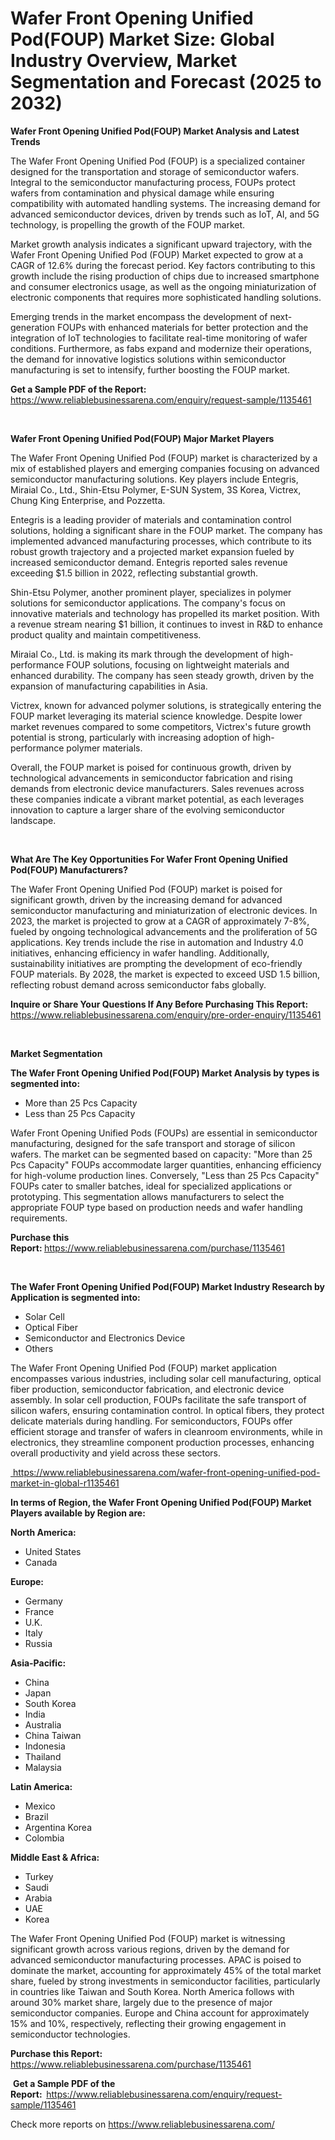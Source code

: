 <p><h1>Wafer Front Opening Unified Pod(FOUP) Market Size: Global Industry Overview, Market Segmentation and Forecast (2025 to 2032)</h1></p><p><strong>Wafer Front Opening Unified Pod(FOUP) Market Analysis and Latest Trends</strong></p>
<p><p>The Wafer Front Opening Unified Pod (FOUP) is a specialized container designed for the transportation and storage of semiconductor wafers. Integral to the semiconductor manufacturing process, FOUPs protect wafers from contamination and physical damage while ensuring compatibility with automated handling systems. The increasing demand for advanced semiconductor devices, driven by trends such as IoT, AI, and 5G technology, is propelling the growth of the FOUP market.</p><p>Market growth analysis indicates a significant upward trajectory, with the Wafer Front Opening Unified Pod (FOUP) Market expected to grow at a CAGR of 12.6% during the forecast period. Key factors contributing to this growth include the rising production of chips due to increased smartphone and consumer electronics usage, as well as the ongoing miniaturization of electronic components that requires more sophisticated handling solutions.</p><p>Emerging trends in the market encompass the development of next-generation FOUPs with enhanced materials for better protection and the integration of IoT technologies to facilitate real-time monitoring of wafer conditions. Furthermore, as fabs expand and modernize their operations, the demand for innovative logistics solutions within semiconductor manufacturing is set to intensify, further boosting the FOUP market.</p></p>
<p><strong>Get a Sample PDF of the Report:&nbsp;</strong> <a href="https://www.reliablebusinessarena.com/enquiry/request-sample/1135461?utm_campaign=2518&utm_medium=2&utm_source=Github&utm_content=ia&utm_term=25032025&utm_id=wafer-front-opening-unified-podfoup">https://www.reliablebusinessarena.com/enquiry/request-sample/1135461</a></p>
<p>&nbsp;</p>
<p><strong>Wafer Front Opening Unified Pod(FOUP) Major Market Players</strong></p>
<p><p>The Wafer Front Opening Unified Pod (FOUP) market is characterized by a mix of established players and emerging companies focusing on advanced semiconductor manufacturing solutions. Key players include Entegris, Miraial Co., Ltd., Shin-Etsu Polymer, E-SUN System, 3S Korea, Victrex, Chung King Enterprise, and Pozzetta.</p><p>Entegris is a leading provider of materials and contamination control solutions, holding a significant share in the FOUP market. The company has implemented advanced manufacturing processes, which contribute to its robust growth trajectory and a projected market expansion fueled by increased semiconductor demand. Entegris reported sales revenue exceeding $1.5 billion in 2022, reflecting substantial growth.</p><p>Shin-Etsu Polymer, another prominent player, specializes in polymer solutions for semiconductor applications. The company's focus on innovative materials and technology has propelled its market position. With a revenue stream nearing $1 billion, it continues to invest in R&D to enhance product quality and maintain competitiveness.</p><p>Miraial Co., Ltd. is making its mark through the development of high-performance FOUP solutions, focusing on lightweight materials and enhanced durability. The company has seen steady growth, driven by the expansion of manufacturing capabilities in Asia.</p><p>Victrex, known for advanced polymer solutions, is strategically entering the FOUP market leveraging its material science knowledge. Despite lower market revenues compared to some competitors, Victrex's future growth potential is strong, particularly with increasing adoption of high-performance polymer materials.</p><p>Overall, the FOUP market is poised for continuous growth, driven by technological advancements in semiconductor fabrication and rising demands from electronic device manufacturers. Sales revenues across these companies indicate a vibrant market potential, as each leverages innovation to capture a larger share of the evolving semiconductor landscape.</p></p>
<p>&nbsp;</p>
<p><strong>What Are The Key Opportunities For Wafer Front Opening Unified Pod(FOUP) Manufacturers?</strong></p>
<p><p>The Wafer Front Opening Unified Pod (FOUP) market is poised for significant growth, driven by the increasing demand for advanced semiconductor manufacturing and miniaturization of electronic devices. In 2023, the market is projected to grow at a CAGR of approximately 7-8%, fueled by ongoing technological advancements and the proliferation of 5G applications. Key trends include the rise in automation and Industry 4.0 initiatives, enhancing efficiency in wafer handling. Additionally, sustainability initiatives are prompting the development of eco-friendly FOUP materials. By 2028, the market is expected to exceed USD 1.5 billion, reflecting robust demand across semiconductor fabs globally.</p></p>
<p><strong>Inquire or Share Your Questions If Any Before Purchasing This Report:</strong> <a href="https://www.reliablebusinessarena.com/enquiry/pre-order-enquiry/1135461?utm_campaign=2518&utm_medium=2&utm_source=Github&utm_content=ia&utm_term=25032025&utm_id=wafer-front-opening-unified-podfoup">https://www.reliablebusinessarena.com/enquiry/pre-order-enquiry/1135461</a></p>
<p>&nbsp;</p>
<p><strong>Market Segmentation</strong></p>
<p><strong>The Wafer Front Opening Unified Pod(FOUP) Market Analysis by types is segmented into:</strong></p>
<p><ul><li>More than 25 Pcs Capacity</li><li>Less than 25 Pcs Capacity</li></ul></p>
<p><p>Wafer Front Opening Unified Pods (FOUPs) are essential in semiconductor manufacturing, designed for the safe transport and storage of silicon wafers. The market can be segmented based on capacity: "More than 25 Pcs Capacity" FOUPs accommodate larger quantities, enhancing efficiency for high-volume production lines. Conversely, "Less than 25 Pcs Capacity" FOUPs cater to smaller batches, ideal for specialized applications or prototyping. This segmentation allows manufacturers to select the appropriate FOUP type based on production needs and wafer handling requirements.</p></p>
<p><strong>Purchase this Report:&nbsp;</strong><a href="https://www.reliablebusinessarena.com/purchase/1135461?utm_campaign=2518&utm_medium=2&utm_source=Github&utm_content=ia&utm_term=25032025&utm_id=wafer-front-opening-unified-podfoup">https://www.reliablebusinessarena.com/purchase/1135461</a></p>
<p>&nbsp;</p>
<p><strong>The Wafer Front Opening Unified Pod(FOUP) Market Industry Research by Application is segmented into:</strong></p>
<p><ul><li>Solar Cell</li><li>Optical Fiber</li><li>Semiconductor and Electronics Device</li><li>Others</li></ul></p>
<p><p>The Wafer Front Opening Unified Pod (FOUP) market application encompasses various industries, including solar cell manufacturing, optical fiber production, semiconductor fabrication, and electronic device assembly. In solar cell production, FOUPs facilitate the safe transport of silicon wafers, ensuring contamination control. In optical fibers, they protect delicate materials during handling. For semiconductors, FOUPs offer efficient storage and transfer of wafers in cleanroom environments, while in electronics, they streamline component production processes, enhancing overall productivity and yield across these sectors.</p></p>
<p><a href="https://www.reliablebusinessarena.com/wafer-front-opening-unified-pod-market-in-global-r1135461?utm_campaign=2518&utm_medium=2&utm_source=Github&utm_content=ia&utm_term=25032025&utm_id=wafer-front-opening-unified-podfoup">&nbsp;https://www.reliablebusinessarena.com/wafer-front-opening-unified-pod-market-in-global-r1135461</a></p>
<p><strong>In terms of Region, the Wafer Front Opening Unified Pod(FOUP) Market Players available by Region are:</strong></p>
<p>
    <p> <strong> North America: </strong>
        <ul>
            <li>United States</li>
            <li>Canada</li>
        </ul>
        </p> 
    <p> <strong> Europe: </strong>
        <ul>
            <li>Germany</li>
            <li>France</li>
            <li>U.K.</li>
            <li>Italy</li>
            <li>Russia</li>
        </ul>
        </p> 
    <p> <strong> Asia-Pacific: </strong>
        <ul>
            <li>China</li>
            <li>Japan</li>
            <li>South Korea</li>
            <li>India</li>
            <li>Australia</li>
            <li>China Taiwan</li>
            <li>Indonesia</li>
            <li>Thailand</li>
            <li>Malaysia</li>
        </ul>
        </p> 
    <p> <strong> Latin America: </strong>
        <ul>
            <li>Mexico</li>
            <li>Brazil</li>
            <li>Argentina Korea</li>
            <li>Colombia</li>
        </ul>
        </p> 
    <p> <strong> Middle East & Africa: </strong>
        <ul>
            <li>Turkey</li>
            <li>Saudi</li>
            <li>Arabia</li>
            <li>UAE</li>
            <li>Korea</li>
        </ul>
    </p>
    </p>
<p><p>The Wafer Front Opening Unified Pod (FOUP) market is witnessing significant growth across various regions, driven by the demand for advanced semiconductor manufacturing processes. APAC is poised to dominate the market, accounting for approximately 45% of the total market share, fueled by strong investments in semiconductor facilities, particularly in countries like Taiwan and South Korea. North America follows with around 30% market share, largely due to the presence of major semiconductor companies. Europe and China account for approximately 15% and 10%, respectively, reflecting their growing engagement in semiconductor technologies.</p></p>
<p><strong>Purchase this Report: </strong><a href="https://www.reliablebusinessarena.com/purchase/1135461?utm_campaign=2518&utm_medium=2&utm_source=Github&utm_content=ia&utm_term=25032025&utm_id=wafer-front-opening-unified-podfoup">https://www.reliablebusinessarena.com/purchase/1135461</a></p>
<p>&nbsp;<strong>Get a Sample PDF of the Report:&nbsp;&nbsp;</strong><a href="https://www.reliablebusinessarena.com/enquiry/request-sample/1135461?utm_campaign=2518&utm_medium=2&utm_source=Github&utm_content=ia&utm_term=25032025&utm_id=wafer-front-opening-unified-podfoup">https://www.reliablebusinessarena.com/enquiry/request-sample/1135461</a></p>
<p><strong></strong></p>
<p>Check more reports on <a href="https://www.reliablebusinessarena.com/?utm_campaign=2518&utm_medium=2&utm_source=Github&utm_content=ia&utm_term=25032025&utm_id=wafer-front-opening-unified-podfoup">https://www.reliablebusinessarena.com/</a></p>